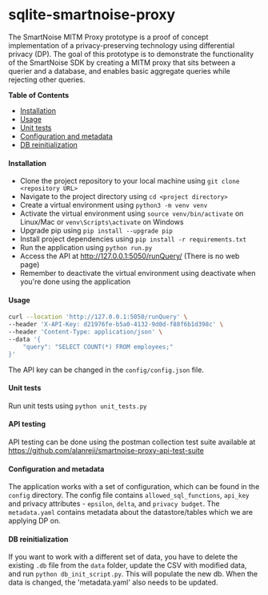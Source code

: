 # sqlite-smartnoise-proxy
The SmartNoise MITM Proxy prototype is a proof of concept implementation of a privacy-preserving technology using differential privacy (DP). The goal of this prototype is to demonstrate the functionality of the SmartNoise SDK by creating a MITM proxy that sits between a querier and a database, and enables basic aggregate queries while rejecting other queries.

**Table of Contents**

<!--ts-->
   * [Installation](#installation)
   * [Usage](#usage)
   * [Unit tests](#unit-tests)
   * [Configuration and metadata](#configuration-and-metadata)
   * [DB reinitialization](#db-reinitialization)
<!--te-->

#### Installation
- Clone the project repository to your local machine using `git clone <repository URL>`
- Navigate to the project directory using `cd <project directory>`
- Create a virtual environment using `python3 -m venv venv`
- Activate the virtual environment using `source venv/bin/activate` on Linux/Mac or `venv\Scripts\activate` on Windows
- Upgrade pip using `pip install --upgrade pip`
- Install project dependencies using `pip install -r requirements.txt`
- Run the application using `python run.py`
- Access the API at http://127.0.0.1:5050/runQuery/ (There is no web page)
- Remember to deactivate the virtual environment using deactivate when you're done using the application

#### Usage

```bash
curl --location 'http://127.0.0.1:5050/runQuery' \
--header 'X-API-Key: d21976fe-b5a0-4132-9d0d-f88f6b1d398c' \
--header 'Content-Type: application/json' \
--data '{
    "query": "SELECT COUNT(*) FROM employees;"
}'
```
The API key can be changed in the `config/config.json` file.

#### Unit tests

Run unit tests using `python unit_tests.py`

#### API testing

API testing can be done using the postman collection test suite available at https://github.com/alanreji/smartnoise-proxy-api-test-suite

#### Configuration and metadata

The application works with a set of configuration, which can be found in the `config` directory. The config file contains `allowed_sql_functions`, `api_key` and privacy attributes - `epsilon`, `delta`, and `privacy budget`.
The `metadata.yaml` contains metadata about the datastore/tables which we are applying DP on.

#### DB reinitialization

If you want to work with a different set of data, you have to delete the existing `.db` file from the `data` folder, update the CSV with modified data, and run `python db_init_script.py`. This will populate the new db. When the data is changed, the 'metadata.yaml' also needs to be updated.
